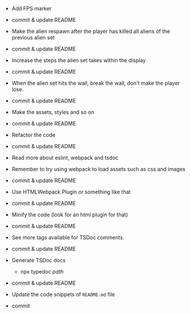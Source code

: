 - Add FPS marker
- commit & update README

- Make the alien respawn after the player has killed all aliens of the previous alien set
- commit & update README

- Increase the steps the alien set takes within the display
- commit & update README

- When the alien set hits the wall, break the wall, don't make the player lose.
- commit & update README


- Make the assets, styles and so on
- commit & update README

- Refactor the code
- commit & update README

- Read more about eslint, webpack and tsdoc

- Remember to try using webpack to load assets such as css and images
- commit & update README

- Use HTMLWebpack Plugin or something like that
- commit & update README

- Minify the code (look for an html plugin for that)
- commit & update README

- See more tags available for TSDoc comments.
- commit & update README

- Generate TSDoc docs
  - npx typedoc _path_
- commit & update README

- Update the code snippets of `README.md` file
- commit